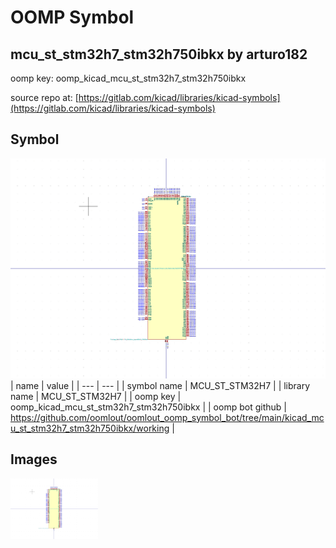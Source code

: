 # OOMP Symbol  
## mcu_st_stm32h7_stm32h750ibkx  by arturo182  
  
oomp key: oomp_kicad_mcu_st_stm32h7_stm32h750ibkx  
  
source repo at: [https://gitlab.com/kicad/libraries/kicad-symbols](https://gitlab.com/kicad/libraries/kicad-symbols)  
## Symbol  
  
[![working.png](working_600.png)](working.png)  
| name | value | 
| --- | --- | 
| symbol name | MCU_ST_STM32H7 | 
| library name | MCU_ST_STM32H7 | 
| oomp key | oomp_kicad_mcu_st_stm32h7_stm32h750ibkx | 
| oomp bot github | https://github.com/oomlout/oomlout_oomp_symbol_bot/tree/main/kicad_mcu_st_stm32h7_stm32h750ibkx/working | 
## Images  
  
[![working.png](working_140.png)](working.png)  
